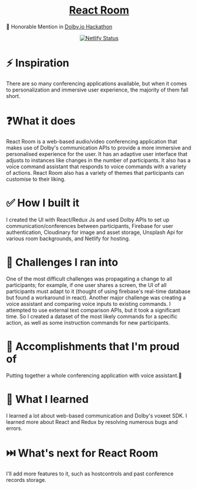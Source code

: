 
<h1 align="center">
<a href="https://reactroom.netlify.app/"> React Room </a>
</h1>

<p>🌟 Honorable Mention in <a target="_blank" href="https://devpost.com/software/react-room-zy384i">Dolby.io Hackathon</a></p>

<p align="center">
  <a href="https://app.netlify.com/sites/reactroom/deploys" target="_blank">
    <img src="https://api.netlify.com/api/v1/badges/1963b488-7b78-48c9-9e2d-6fb5e47ab3af/deploy-status" alt="Netlify Status" />
  </a>
</p>



# ⚡ Inspiration
 <p>There are so many conferencing applications available, but when it comes to personalization and immersive user experience, the majority of them fall short.</p>


# ❓What it does
 React Room is a web-based audio/video conferencing application that makes use of Dolby's communication APIs to provide a more immersive and personalised experience for the user. It has an adaptive user interface that adjusts to instances like changes in the number of participants. It also has a voice command assistant that responds to voice commands with a variety of actions. React Room also  has a variety of themes that participants can customise to their liking.

# ✅ How I built it
I created the UI with React/Redux Js and used Dolby APIs to set up communication/conferences between participants, Firebase for user authentication, Cloudinary for image and asset storage, Unsplash Api for various room backgrounds, and Netlify for hosting.



# 🏃 Challenges I ran into
One of the most difficult challenges was propagating a change to all participants; for example, if one user shares a screen, the UI of all participants must adapt to it (thought of using firebase's real-time database but found a workaround in react). Another major challenge was creating a voice assistant and comparing voice inputs to existing commands. I attempted to use external text comparison APIs, but it took a significant time. So I created a dataset of the most likely commands for a specific action, as well as some instruction commands for new participants.

# 🥲 Accomplishments that I'm proud of
 Putting together a whole conferencing application with voice assistant.🙂

# 🎯 What I learned
 I learned a lot about web-based communication and Dolby's voxeet SDK. I learned more about React and Redux by resolving numerous bugs and errors.

# ⏭️ What's next for React Room
 I'll add more features to it, such as hostcontrols and past conference records storage.